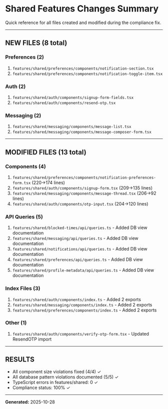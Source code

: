 # Shared Features Changes Summary

Quick reference for all files created and modified during the compliance fix.

---

## NEW FILES (8 total)

### Preferences (2)
1. `features/shared/preferences/components/notification-section.tsx`
2. `features/shared/preferences/components/notification-toggle-item.tsx`

### Auth (2)
1. `features/shared/auth/components/signup-form-fields.tsx`
2. `features/shared/auth/components/resend-otp.tsx`

### Messaging (2)
1. `features/shared/messaging/components/message-list.tsx`
2. `features/shared/messaging/components/message-composer-form.tsx`

---

## MODIFIED FILES (13 total)

### Components (4)
1. `features/shared/preferences/components/notification-preferences-form.tsx` (220→174 lines)
2. `features/shared/auth/components/signup-form.tsx` (209→135 lines)
3. `features/shared/messaging/components/message-thread.tsx` (206→92 lines)
4. `features/shared/auth/components/otp-input.tsx` (204→120 lines)

### API Queries (5)
1. `features/shared/blocked-times/api/queries.ts` - Added DB view documentation
2. `features/shared/messaging/api/queries.ts` - Added DB view documentation
3. `features/shared/notifications/api/queries.ts` - Added DB view documentation
4. `features/shared/preferences/api/queries.ts` - Added DB view documentation
5. `features/shared/profile-metadata/api/queries.ts` - Added DB view documentation

### Index Files (3)
1. `features/shared/auth/components/index.ts` - Added 2 exports
2. `features/shared/messaging/components/index.ts` - Added 2 exports
3. `features/shared/preferences/components/index.ts` - Added 2 exports

### Other (1)
1. `features/shared/auth/components/verify-otp-form.tsx` - Updated ResendOTP import

---

## RESULTS

- All component size violations fixed (4/4) ✓
- All database pattern violations documented (5/5) ✓
- TypeScript errors in features/shared: 0 ✓
- Compliance status: 100% ✓

---

**Generated:** 2025-10-28
